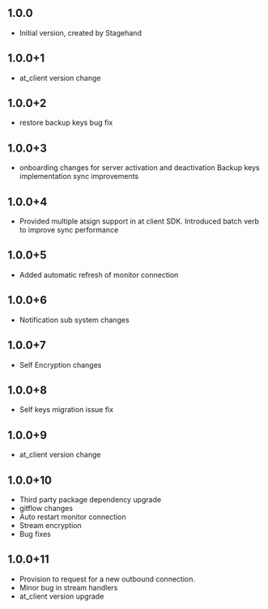 ## 1.0.0
- Initial version, created by Stagehand
## 1.0.0+1
- at_client version change
## 1.0.0+2
- restore backup keys bug fix
## 1.0.0+3
- onboarding changes for server activation and deactivation Backup keys implementation sync improvements
## 1.0.0+4
- Provided multiple atsign support in at client SDK. Introduced batch verb to improve sync performance
## 1.0.0+5
- Added automatic refresh of monitor connection
## 1.0.0+6
- Notification sub system changes
## 1.0.0+7
- Self Encryption changes
## 1.0.0+8
- Self keys migration issue fix
## 1.0.0+9
- at_client version change
## 1.0.0+10
- Third party package dependency upgrade
- gitflow changes
- Auto restart monitor connection
- Stream encryption
- Bug fixes
## 1.0.0+11
- Provision to request for a new outbound connection.
- Minor bug in stream handlers
- at_client version upgrade